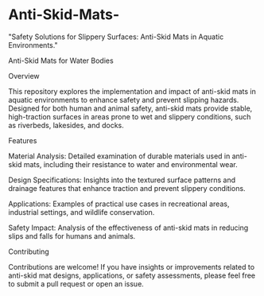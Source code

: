 # Anti-Skid-Mats-
"Safety Solutions for Slippery Surfaces: Anti-Skid Mats in Aquatic Environments."

Anti-Skid Mats for Water Bodies

Overview

This repository explores the implementation and impact of anti-skid mats in aquatic environments to enhance safety and prevent slipping hazards. Designed for both human and animal safety, anti-skid mats provide stable, high-traction surfaces in areas prone to wet and slippery conditions, such as riverbeds, lakesides, and docks.

Features

Material Analysis: Detailed examination of durable materials used in anti-skid mats, including their resistance to water and environmental wear.

Design Specifications: Insights into the textured surface patterns and drainage features that enhance traction and prevent slippery conditions.

Applications: Examples of practical use cases in recreational areas, industrial settings, and wildlife conservation.

Safety Impact: Analysis of the effectiveness of anti-skid mats in reducing slips and falls for humans and animals.

Contributing

Contributions are welcome! If you have insights or improvements related to anti-skid mat designs, applications, or safety assessments, please feel free to submit a pull request or open an issue.
